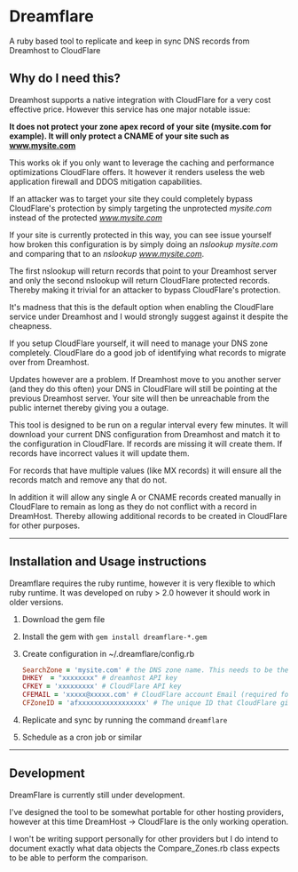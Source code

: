 # Dreamflare

A ruby based tool to replicate and keep in sync DNS records from Dreamhost to CloudFlare

## Why do I need this?
Dreamhost supports a native integration with CloudFlare for a very cost effective price. However this service has one major notable issue:

**It does not protect your zone apex record of your site  (mysite.com for example). It will only protect a CNAME of your site such as www.mysite.com**

This works ok if you only want to leverage the caching and performance optimizations CloudFlare offers.
It however it renders useless the web application firewall and DDOS mitigation capabilities.

If an attacker was to target your site they could completely bypass CloudFlare's protection by simply targeting the unprotected *mysite.com* instead of the protected *www.mysite.com*

If your site is currently protected in this way, you can see issue yourself how broken this configuration is by simply doing an *nslookup mysite.com* and comparing that to an *nslookup www.mysite.com*.

The first nslookup will return records that point to your Dreamhost server and only the second nslookup will return CloudFlare protected records. Thereby making it trivial for an attacker to bypass CloudFlare's protection.

It's madness that this is the default option when enabling the CloudFlare service under Dreamhost and I would strongly suggest against it despite the cheapness.

If you setup CloudFlare yourself, it will need to manage your DNS zone completely. CloudFlare do a good job of identifying what records to migrate over from Dreamhost.

Updates however are a problem. If Dreamhost move to you another server (and they do this often) your DNS in CloudFlare will still be pointing at the previous Dreamhost server. Your site will then be unreachable from the public internet thereby giving you a outage.

This tool is designed to be run on a regular interval every few minutes. It will download your current DNS configuration from Dreamhost and match it to the configuration in CloudFlare. If records are missing it will create them. If records have incorrect values it will update them.

For records that have multiple values (like MX records) it will ensure all the records match and remove any that do not.

In addition it will allow any single A or CNAME records created manually in CloudFlare to remain as long as they do not conflict with a record in DreamHost. Thereby allowing additional records to be created in CloudFlare for other purposes.

---

## Installation and Usage instructions

Dreamflare requires the ruby runtime, however it is very flexible to which ruby runtime. It was developed on ruby > 2.0 however it should work in older versions.

1. Download the gem file

2. Install the gem with ```gem install dreamflare-*.gem```

3. Create configuration in ~/.dreamflare/config.rb
    ```ruby
    SearchZone = 'mysite.com' # the DNS zone name. This needs to be the apex record. no www.mysite.com etc
    DHKEY  = "xxxxxxxx" # dreamhost API key
    CFKEY = 'xxxxxxxxx' # CloudFlare API key
    CFEMAIL = 'xxxxx@xxxxx.com' # CloudFlare account Email (required for API access)
    CFZoneID = 'afxxxxxxxxxxxxxxxxx' # The unique ID that CloudFlare gives your zone
    ```

4. Replicate and sync by running the command ```dreamflare```

5. Schedule as a cron job or similar

---

## Development

DreamFlare is currently still under development.

I've designed the tool to be somewhat portable for other hosting providers, however at this time DreamHost -> CloudFlare is the only working operation.

 I won't be writing support personally for other providers but I do intend to document exactly what data objects the Compare_Zones.rb class expects to be able to perform the comparison.
